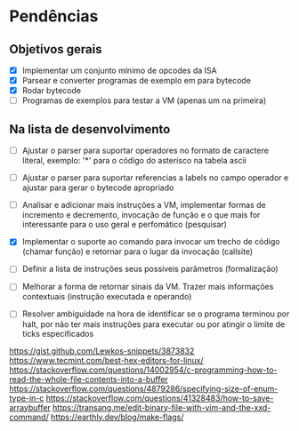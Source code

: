# Pendências

## Objetivos gerais

- [x] Implementar um conjunto mínimo de opcodes da ISA
- [x] Parsear e converter programas de exemplo em para bytecode
- [x] Rodar bytecode
- [ ] Programas de exemplos para testar a VM (apenas um na primeira)

## Na lista de desenvolvimento

- [ ] Ajustar o parser para suportar operadores no formato de caractere literal, exemplo: '*' para o código do asterísco na tabela ascii
- [ ] Ajustar o parser para suportar referencias a labels no campo operador e ajustar para gerar o bytecode apropriado
- [ ] Analisar e adicionar mais instruções a VM, implementar formas de incremento e decremento, invocação de função e o que mais for interessante para o uso geral e perfomático (pesquisar)
- [x] Implementar o suporte ao comando para invocar um trecho de código (chamar função) e retornar para o lugar da invocação (callsite)
- [ ] Definir a lista de instruções seus possíveis parâmetros (formalização)
- [ ] Melhorar a forma de retornar sinais da VM. Trazer mais informações contextuais (instrução executada e operando)
- [ ] Resolver ambiguidade na hora de identificar se o programa terminou por halt, por não ter mais instruções para executar ou por atingir o limite de ticks especificados


https://gist.github.com/Lewkos-snippets/3873832
https://www.tecmint.com/best-hex-editors-for-linux/
https://stackoverflow.com/questions/14002954/c-programming-how-to-read-the-whole-file-contents-into-a-buffer
https://stackoverflow.com/questions/4879286/specifying-size-of-enum-type-in-c
https://stackoverflow.com/questions/41328483/how-to-save-arraybuffer
https://transang.me/edit-binary-file-with-vim-and-the-xxd-command/
https://earthly.dev/blog/make-flags/